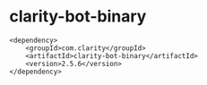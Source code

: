 # clarity-bot-binary
 
```
<dependency>
    <groupId>com.clarity</groupId>
    <artifactId>clarity-bot-binary</artifactId>
    <version>2.5.6</version>
</dependency>
```
